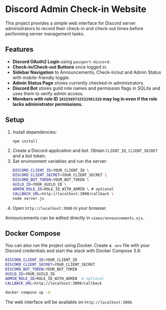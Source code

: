 # Discord Admin Check-in Website

This project provides a simple web interface for Discord server administrators to record their check-in and check-out times before performing server management tasks.

## Features

- **Discord OAuth2 Login** using `passport-discord`.
- **Check-in/Check-out Buttons** once logged in.
- **Sidebar Navigation** to Announcements, Check-in/out and Admin Status with mobile-friendly toggle.
- **Admin Status Page** shows currently checked-in administrators.
- **Discord Bot** stores guild role names and permission flags in SQLite and uses them to verify admin access.
- **Members with role ID `1015569732532961310` may log in even if the role lacks administrator permissions.**

## Setup

1. Install dependencies:
   ```bash
   npm install
   ```
2. Create a Discord application and bot. Obtain `CLIENT_ID`, `CLIENT_SECRET` and a bot token.
3. Set environment variables and run the server:
   ```bash
   DISCORD_CLIENT_ID=YOUR_CLIENT_ID \
   DISCORD_CLIENT_SECRET=YOUR_CLIENT_SECRET \
   DISCORD_BOT_TOKEN=YOUR_BOT_TOKEN \
   GUILD_ID=YOUR_GUILD_ID \
   ADMIN_ROLE_ID=ROLE_ID_WITH_ADMIN \ # optional
   CALLBACK_URL=http://localhost:3000/callback \
   node server.js
   ```
4. Open `http://localhost:3000` in your browser.

Announcements can be edited directly in `views/announcements.ejs`.

## Docker Compose

You can also run the project using Docker. Create a `.env` file with your Discord credentials and start the stack with Docker Compose 3.8:

```bash
DISCORD_CLIENT_ID=YOUR_CLIENT_ID
DISCORD_CLIENT_SECRET=YOUR_CLIENT_SECRET
DISCORD_BOT_TOKEN=YOUR_BOT_TOKEN
GUILD_ID=YOUR_GUILD_ID
ADMIN_ROLE_ID=ROLE_ID_WITH_ADMIN  # optional
CALLBACK_URL=http://localhost:3000/callback

docker compose up -d
```

The web interface will be available on `http://localhost:3000`.
